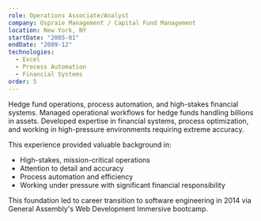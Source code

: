 ```yaml
---
role: Operations Associate/Analyst
company: Ospraie Management / Capital Fund Management
location: New York, NY
startDate: "2005-01"
endDate: "2009-12"
technologies:
  - Excel
  - Process Automation
  - Financial Systems
order: 5
---
```


Hedge fund operations, process automation, and high-stakes financial systems. Managed operational workflows for hedge funds handling billions in assets. Developed expertise in financial systems, process optimization, and working in high-pressure environments requiring extreme accuracy.

This experience provided valuable background in:
- High-stakes, mission-critical operations
- Attention to detail and accuracy
- Process automation and efficiency
- Working under pressure with significant financial responsibility

This foundation led to career transition to software engineering in 2014 via General Assembly's Web Development Immersive bootcamp.
